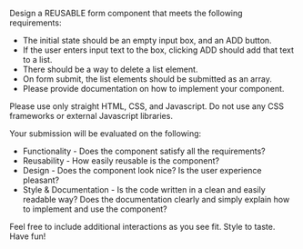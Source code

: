 Design a REUSABLE form component that meets the following requirements:

- The initial state should be an empty input box, and an ADD button.
- If the user enters input text to the box, clicking ADD should add that text to a list.
- There should be a way to delete a list element.
- On form submit, the list elements should be submitted as an array.
- Please provide documentation on how to implement your component.

Please use only straight HTML, CSS, and Javascript. Do not use any CSS frameworks or external Javascript libraries.

Your submission will be evaluated on the following:
- Functionality - Does the component satisfy all the requirements?
- Reusability - How easily reusable is the component?
- Design - Does the component look nice? Is the user experience pleasant?
- Style & Documentation - Is the code written in a clean and easily readable way? Does the documentation clearly and simply explain how to implement and use the component?

Feel free to include additional interactions as you see fit. Style to taste. Have fun!
